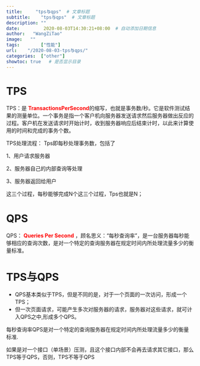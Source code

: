 ```yaml
---
title:     "tps与qps"  # 文章标题
subtitle:    "tps与qps"  # 文章标题
description: ""
date:         2020-08-03T14:30:21+08:00  # 自动添加日期信息
author:   "WangZiTao"
image:   ""
tags:        ["性能"]
url:    "/2020-08-03-tps与qps/"
categories:  ["other"]
showtoc: true   # 是否显示目录
---
```


# TPS
TPS：是<font color ='red'> **TransactionsPerSecond**</font>的缩写，也就是事务数/秒。它是软件测试结果的测量单位。一个事务是指一个客户机向服务器发送请求然后服务器做出反应的过程。客户机在发送请求时开始计时，收到服务器响应后结束计时，以此来计算使用的时间和完成的事务个数。

TPS处理流程：
Tps即每秒处理事务数，包括了

1、用户请求服务器

2、服务器自己的内部查询等处理

3、服务器返回给用户

这三个过程，每秒能够完成N个这三个过程，Tps也就是N；

 # QPS
QPS：<font color ='red'> **Queries Per Second** </font>，顾名思义：“每秒查询率”，是一台服务器每秒能够相应的查询次数，是对一个特定的查询服务器在规定时间内所处理流量多少的衡量标准。



# TPS与QPS

* QPS基本类似于TPS，但是不同的是，对于一个页面的一次访问，形成一个TPS；
* 但一次页面请求，可能产生多次对服务器的请求，服务器对这些请求，就可计入QPS之中,形成多个QPS。

每秒查询率QPS是对一个特定的查询服务器在规定时间内所处理流量多少的衡量标准.


如果是对一个接口（单场景）压测，且这个接口内部不会再去请求其它接口，那么TPS等于QPS，否则，TPS不等于QPS
